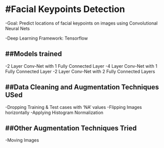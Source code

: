 
#Facial Keypoints Detection
======

-Goal: Predict locations of facial keypoints on images using Convolutional Neural Nets

-Deep Learning Framework: Tensorflow

##Models trained 
------
-2 Layer Conv-Net with 1 Fully Connected Layer
-4 Layer Conv-Net with 1 Fully Connected Layer
-2 Layer Conv-Net with 2 Fully Connected Layers

##Data Cleaning and Augmentation Techniques USed
------
-Dropping Training & Test cases with ‘NA’ values
-Flipping Images horizontally
-Applying Histogram Normalization

##Other Augmentation Techniques Tried
------
-Moving Images 
